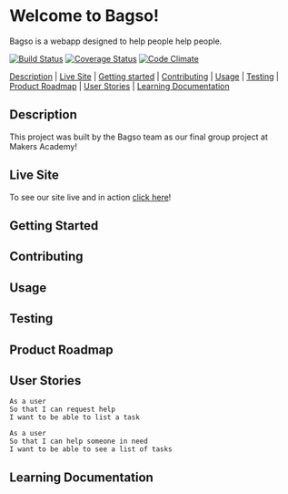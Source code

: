 # Welcome to Bagso!
Bagso is a webapp designed to help people help people.

[![Build Status](https://travis-ci.org/JRRS1982/Bagsos.svg?branch=master)](https://travis-ci.org/JRRS1982/Bagsos)
[![Coverage Status](https://coveralls.io/repos/github/JRRS1982/Bagsos/badge.svg?branch=master)](https://coveralls.io/github/JRRS1982/Bagsos?branch=master) [![Code Climate](https://codeclimate.com/github/codeclimate/codeclimate/badges/gpa.svg)](https://codeclimate.com/github/JRRS1982/Bagsos)



[Description](#Description) | [Live Site](#Live-Site) | [Getting started](#Getting-Started) | [Contributing](#Contributing) | [Usage](#Usage) | [Testing](#Testing) | [Product Roadmap](#Product-Roadmap) | [User Stories](#User-Stories) | [Learning Documentation](#Learning-Documentation)

## Description

This project was built by the Bagso team as our final group project at Makers Academy!


## Live Site
To see our site live and in action [click here](https://bagso.herokuapp.com/)!

## Getting Started
## Contributing
## Usage
## Testing
## Product Roadmap
## User Stories
```
As a user
So that I can request help
I want to be able to list a task

As a user
So that I can help someone in need
I want to be able to see a list of tasks
```

## Learning Documentation


